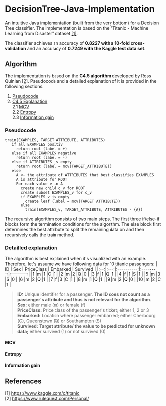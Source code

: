 # DecisionTree-Java-Implementation
An intuitive Java implementation (built from the very bottom) for a Decision Tree classifier. The implementation is based on the "Titanic - Machine Learning from Disaster" dataset [[1]](#references).

The classifier achieves an accuracy of **0.8227 with a 10-fold cross-validation** and an accuracy of **0.7249 with the Kaggle test data set**.

## Algorithm
The implementation is based on the **C4.5 algorithm** developed by Ross Quinlan [[2]](#references). Pseudocode and a detailed explanation of it is provided in the following sections.
1. [Pseudocode](#pseudocode)
2. [C4.5 Explanation](#detailled-explanation)  
  2.1 [MCV](#mcv)  
  2.2 [Entropy](#entropy)  
  2.3 [Information gain](#information-gain)  

### Pseudocode
```
train(EXAMPLES, TARGET_ATTRIBUTE, ATTRIBUTES)
   if all EXAMPLES positiv
     return root (label = +)
   else if all EXAMPLES negative
     return root (label = -)
   else if ATTRIBUTES is empty
     return root (label = mcv(TARGET_ATTRIBUTE))
   else
     A <- the attribute of ATTRIBUTES that best classifies EXAMPLES
     A is attribute for ROOT
     For each value v in A
       create new child c_v for ROOT
       create subset EXAMPLES_v for c_v
       if EXAMPLES_v is empty
         create leaf (label = mcv(TARGET_ATTRIBUTE))
       else
         train(EXAMPLES_v, TARGET_ATTRIBUTE, ATTRIBUTES - {A})
```
The recursive algorithm consists of two main steps. The first three if/else-if blocks form the termination conditions for the algorithm. The else block first determines the best attribute to split the remaining data on and then recursively calls the train method.

### Detailled explanation
The algorithm is best explained when it's visualized with an example. Therefore, let's assume we have following data for 10 titanic passengers: 
| ID | Sex | PriceClass | Embarked | Survived |
|:--:|:---:|:----------:|:--------:|:--------:|
|1   |m    |1           |C         |1         |
|2   |m    |2           |Q         |0         |
|3   |f    |1           |Q         |1         |
|4   |f    |1           |S         |1         |
|5   |m    |3           |S         |0         |
|6   |m    |2           |Q         |1         |
|7   |f    |3           |C         |1         |
|8   |m    |1           |Q         |1         |
|9   |m    |2           |Q         |0         |
|10  |m    |2           |C         |1         |
> **ID:** Unique identifier for a passenger. **The ID does not count as a passenger's attribute and thus is not relevant for the algorithm**.<br/>
> **Sex:** either male (m) or female (f)<br/>
> **PriceClass:** Price class of the passenger's ticket; either 1, 2 or 3<br/>
> **Embarked:** Location where passenger embarked; either Cherbourg (C), Queenstown (Q) or Southampton (S)<br/>
> **Survived:** **Target attribute/ the value to be predicted for unknown data;** either survived (1) or not survived (0)<br/>
#### MCV
#### Entropy
#### Information gain

## References
[1] https://www.kaggle.com/c/titanic<br/>
[2] https://www.rulequest.com/Personal/
